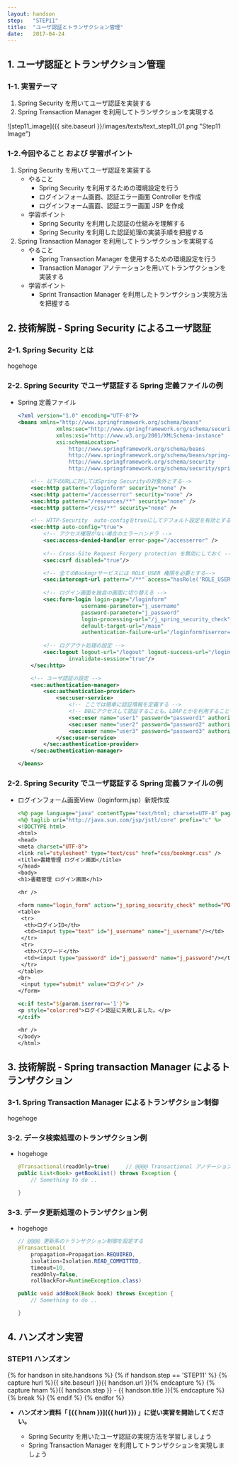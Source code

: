 ```yaml
---
layout: handson
step:   "STEP11"
title:  "ユーザ認証とトランザクション管理"
date:   2017-04-24
---
```


<h2 class="handson">1. ユーザ認証とトランザクション管理</h2>

### 1-1. 実習テーマ

1. Spring Security を用いてユーザ認証を実装する
2. Spring Transaction Manager を利用してトランザクションを実現する

![step11_image]({{ site.baseurl }}/images/texts/text_step11_01.png "Step11 Image")

### 1-2.今回やること および 学習ポイント

1. Spring Security を用いてユーザ認証を実装する
    - やること
        - Spring Security を利用するための環境設定を行う
        - ログインフォーム画面、認証エラー画面 Controller を作成
        - ログインフォーム画面、認証エラー画面 JSP を作成
    - 学習ポイント
        - Spring Security を利用した認証の仕組みを理解する
        - Spring Security を利用した認証処理の実装手順を把握する
2. Spring Transaction Manager を利用してトランザクションを実現する
    - やること
        - Spring Transaction Manager を使用するための環境設定を行う
        - Transaction Manager アノテーションを用いてトランザクションを実装する
    - 学習ポイント
        - Sprint Transaction Manager を利用したトランザクション実現方法を把握する

<h2 class="handson">2. 技術解説 - Spring Security によるユーザ認証</h2>

### 2-1. Spring Security とは

hogehoge

### 2-2. Spring Security でユーザ認証する Spring 定義ファイルの例

- Spring 定義ファイル

    ```xml
    <?xml version="1.0" encoding="UTF-8"?>
    <beans xmlns="http://www.springframework.org/schema/beans"
                xmlns:sec="http://www.springframework.org/schema/security"
                xmlns:xsi="http://www.w3.org/2001/XMLSchema-instance"
                xsi:schemaLocation="
                    http://www.springframework.org/schema/beans
                    http://www.springframework.org/schema/beans/spring-beans.xsd 
                    http://www.springframework.org/schema/security
                    http://www.springframework.org/schema/security/spring-security.xsd">

        <!-- 以下のURLに対してはSpring Securityの対象外とする-->
        <sec:http pattern="/loginform" security="none" />
        <sec:http pattern="/accesserror" security="none" />
        <sec:http pattern="/resources/**" security="none" />
        <sec:http pattern="/css/**" security="none" />

        <!-- HTTP-Security  auto-configをtrueにしてデフォルト設定を有効とする -->
        <sec:http auto-config="true">
            <!-- アクセス権限がない場合のエラーハンドラ -->
            <sec:access-denied-handler error-page="/accesserror" />
            
            <!-- Cross-Site Request Forgery protection を無効にしておく -->
            <sec:csrf disabled="true"/>

            <!-- 全てのBookmgrサービスには ROLE_USER 権限を必要とする-->
            <sec:intercept-url pattern="/**" access="hasRole('ROLE_USER')" />
            
            <!-- ログイン画面を独自の画面に切り替える -->
            <sec:form-login login-page="/loginform"
                        username-parameter="j_username"
                        password-parameter="j_password"
                        login-processing-url="/j_spring_security_check"
                        default-target-url="/main"
                        authentication-failure-url="/loginform?iserror=1"/>
            
            <!-- ログアウト処理の設定 -->
            <sec:logout logout-url="/logout" logout-success-url="/loginform"
                    invalidate-session="true"/>
        </sec:http>

        <!-- ユーザ認証の設定 -->
        <sec:authentication-manager>
            <sec:authentication-provider>
                <sec:user-service>
                    <!-- ここでは簡単に認証情報を定義する -->
                    <!-- DBにアクセスして認証することも、LDAPとかを利用することも可能とのこと -->
                    <sec:user name="user1" password="password1" authorities="ROLE_USER" />
                    <sec:user name="user2" password="password2" authorities="ROLE_USER" />
                    <sec:user name="user3" password="password3" authorities="ROLE_USER" />
                </sec:user-service>
            </sec:authentication-provider>
        </sec:authentication-manager>

    </beans>
    ```

### 2-2. Spring Security でユーザ認証する Spring 定義ファイルの例

- ログインフォーム画面View（loginform.jsp）新規作成

    ```jsp
    <%@ page language="java" contentType="text/html; charset=UTF-8" pageEncoding="UTF-8"%>
    <%@ taglib uri="http://java.sun.com/jsp/jstl/core" prefix="c" %>
    <!DOCTYPE html>
    <html>
    <head>
    <meta charset="UTF-8">
    <link rel="stylesheet" type="text/css" href="css/bookmgr.css" />
    <title>書籍管理 ログイン画面</title>
    </head>
    <body>
    <h1>書籍管理 ログイン画面</h1>

    <hr />

    <form name="login_form" action="j_spring_security_check" method="POST">
    <table>
     <tr>
      <th>ログインID</th>
      <td><input type="text" id="j_username" name="j_username"/></td>
     </tr>
     <tr>
      <th>パスワード</th>
      <td><input type="password" id="j_password" name="j_password"/></td>
     </tr>
    </table>
    <br>
     <input type="submit" value="ログイン" />
    </form>

    <c:if test="${param.iserror=='1'}">
    <p style="color:red">ログイン認証に失敗しました。</p>
    </c:if>

    <hr />
    </body>
    </html>
    ```

<h2 class="handson">3. 技術解説 - Spring transaction Manager によるトランザクション</h2>

### 3-1. Spring Transaction Manager によるトランザクション制御

hogehoge

### 3-2. データ検索処理のトランザクション例

- hogehoge

    ```java
    @Transactional(readOnly=true)     // @@@@ Transactional アノテーションを追加 @@@@
    public List<Book> getBookList() throws Exception {
        // Something to do ..

    }
    ```

### 3-3. データ更新処理のトランザクション例

- hogehoge

    ```java
    // @@@@ 更新系のトランザクション制御を設定する
    @Transactional(
        propagation=Propagation.REQUIRED,
        isolation=Isolation.READ_COMMITTED,
        timeout=10,
        readOnly=false,
        rollbackFor=RuntimeException.class)

    public void addBook(Book book) throws Exception {
        // Something to do ..

    }
    ```

<h2 class="handson">4. ハンズオン実習</h2>

### STEP11 ハンズオン

{% for handson in site.handsons %}
  {% if handson.step == 'STEP11' %}
    {% capture hurl %}{{ site.baseurl }}{{ handson.url }}{% endcapture %}
    {% capture hnam %}{{ handson.step }} - {{ handson.title }}{% endcapture %}
    {% break %}
  {% endif %}
{% endfor %}

- **ハンズオン資料「 [{{ hnam }}]({{ hurl }}) 」に従い実習を開始してください。**

    - Spring Security を用いたユーザ認証の実現方法を学習しましょう
    - Spring Transaction Manager を利用してトランザクションを実現しましょう
